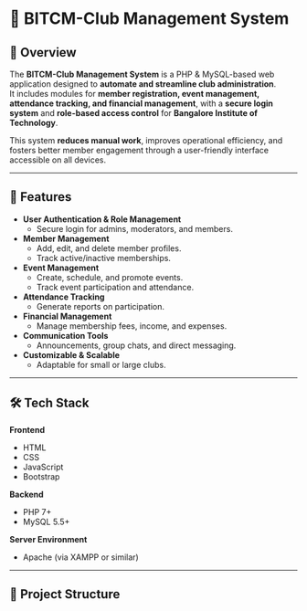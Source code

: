 # 📌 BITCM-Club Management System

## 📖 Overview
The **BITCM-Club Management System** is a PHP & MySQL-based web application designed to **automate and streamline club administration**.  
It includes modules for **member registration, event management, attendance tracking, and financial management**, with a **secure login system** and **role-based access control** for **Bangalore Institute of Technology**.  

This system **reduces manual work**, improves operational efficiency, and fosters better member engagement through a user-friendly interface accessible on all devices.

---

## 🚀 Features
- **User Authentication & Role Management**  
  - Secure login for admins, moderators, and members.  
- **Member Management**  
  - Add, edit, and delete member profiles.  
  - Track active/inactive memberships.  
- **Event Management**  
  - Create, schedule, and promote events.  
  - Track event participation and attendance.  
- **Attendance Tracking**  
  - Generate reports on participation.  
- **Financial Management**  
  - Manage membership fees, income, and expenses.    
- **Communication Tools**  
  - Announcements, group chats, and direct messaging.  
- **Customizable & Scalable**  
  - Adaptable for small or large clubs.

---

## 🛠️ Tech Stack
**Frontend**
- HTML  
- CSS  
- JavaScript  
- Bootstrap  

**Backend**
- PHP 7+  
- MySQL 5.5+  

**Server Environment**
- Apache (via XAMPP or similar)

---

## 📂 Project Structure
```plaintext


